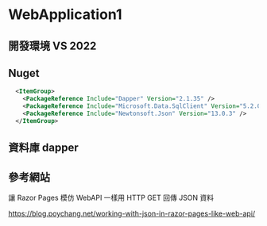 # WebApplication1

## 開發環境 VS 2022

## Nuget

```xml
  <ItemGroup>
    <PackageReference Include="Dapper" Version="2.1.35" />
    <PackageReference Include="Microsoft.Data.SqlClient" Version="5.2.0" />
    <PackageReference Include="Newtonsoft.Json" Version="13.0.3" />
  </ItemGroup>
```

## 資料庫 dapper

## 參考網站

讓 Razor Pages 模仿 WebAPI 一樣用 HTTP GET 回傳 JSON 資料

https://blog.poychang.net/working-with-json-in-razor-pages-like-web-api/

